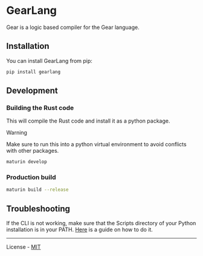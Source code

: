 # GearLang

Gear is a logic based compiler for the Gear language.


## Installation

You can install GearLang from pip:
```bash
pip install gearlang
```


## Development

### Building the Rust code
This will compile the Rust code and install it as a python package.

> [!WARNING]
> Make sure to run this into a python virtual environment to avoid conflicts with other packages.

```bash
maturin develop
```


### Production build
```bash
maturin build --release
```




## Troubleshooting

If the CLI is not working, make sure that the Scripts directory of your Python installation is in your PATH. [Here](https://bobbyhadz.com/blog/python-the-script-is-installed-in-which-is-not-on-path) is a guide on how to do it.

---
License - [MIT](./LICENSE)